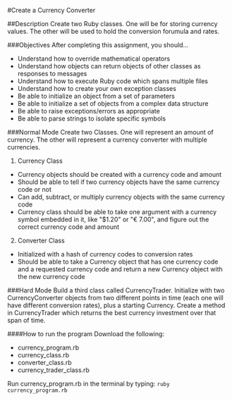 #Create a Currency Converter

##Description
Create two Ruby classes. One will be for storing currency values. The other will be used to hold the conversion forumula and rates.


###Objectives
After completing this assignment, you should...

* Understand how to override mathematical operators
* Understand how objects can return objects of other classes as responses to messages
* Understand how to execute Ruby code which spans multiple files
* Understand how to create your own exception classes
* Be able to initialize an object from a set of parameters
* Be able to initialize a set of objects from a complex data structure
* Be able to raise exceptions/errors as appropriate
* Be able to parse strings to isolate specific symbols

###Normal Mode
Create two Classes. One will represent an amount of currency. The other will represent a currency converter with multiple currencies.

1. Currency Class
  * Currency objects should be created with a currency code and amount
  * Should be able to tell if two currency objects have the same currency code or not
  * Can add, subtract, or multiply currency objects with the same currency code
  * Currency class should be able to take one argument with a currency symbol embedded in it, like "$1.20" or "€ 7.00", and figure out the correct currency code and amount

2. Converter Class
  * Initialized with a hash of currency codes to conversion rates
  * Should be able to take a Currency object that has one currency code and a requested currency code and return a new Currency object with the new currency code

###Hard Mode
Build a third class called CurrencyTrader. Initialize with two CurrencyConverter objects from two different points in time (each one will have different conversion rates), plus a starting Currency. Create a method in CurrencyTrader which returns the best currency investment over that span of time.

####How to run the program
Download the following:
* currency_program.rb
* currency_class.rb
* converter_class.rb
* currency_trader_class.rb

Run currency_program.rb in the terminal by typing:
  `ruby currency_program.rb`

